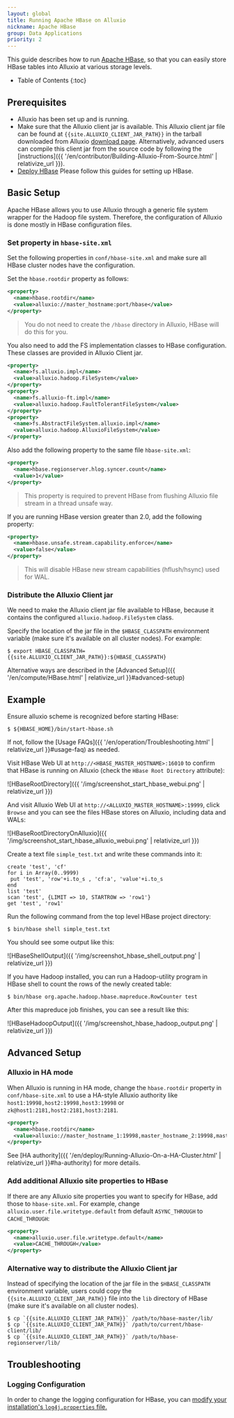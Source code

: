 ```yaml
---
layout: global
title: Running Apache HBase on Alluxio
nickname: Apache HBase
group: Data Applications
priority: 2
---
```


This guide describes how to run [Apache HBase](http://hbase.apache.org/), so
that you can easily store HBase tables into Alluxio at various storage levels.

* Table of Contents
{:toc}

## Prerequisites

* Alluxio has been set up and is running.
* Make sure that the Alluxio client jar is available.
This Alluxio client jar file can be found at `{{site.ALLUXIO_CLIENT_JAR_PATH}}` in the tarball
downloaded from Alluxio [download page](https://www.alluxio.io/download).
Alternatively, advanced users can compile this client jar from the source code
by following the [instructions]({{ '/en/contributor/Building-Alluxio-From-Source.html' | relativize_url }}).
* [Deploy HBase](https://hbase.apache.org/book.html#configuration)
Please follow this guides for setting up HBase.

## Basic Setup

Apache HBase allows you to use Alluxio through a generic file system wrapper for the Hadoop file system.
Therefore, the configuration of Alluxio is done mostly in HBase configuration files.

### Set property in `hbase-site.xml`

Set the following properties in `conf/hbase-site.xml` and make sure all HBase cluster nodes
have the configuration.

Set the `hbase.rootdir` property as follows: 
```xml
<property>
  <name>hbase.rootdir</name>
  <value>alluxio://master_hostname:port/hbase</value>
</property>
```

> You do not need to create the `/hbase` directory in Alluxio, HBase will do this for you.

You also need to add the FS implementation classes to HBase configuration. These classes are provided in Alluxio Client jar.

```xml
<property>
  <name>fs.alluxio.impl</name>
  <value>alluxio.hadoop.FileSystem</value>
</property>
<property>
  <name>fs.alluxio-ft.impl</name>
  <value>alluxio.hadoop.FaultTolerantFileSystem</value>
</property>
<property>
  <name>fs.AbstractFileSystem.alluxio.impl</name>
  <value>alluxio.hadoop.AlluxioFileSystem</value>
</property>
```

Also add the following property to the same file `hbase-site.xml`:
```xml
<property>
  <name>hbase.regionserver.hlog.syncer.count</name>
  <value>1</value>
</property>
```

> This property is required to prevent HBase from flushing Alluxio file stream in a thread unsafe
way.

If you are running HBase version greater than 2.0, add the following property:

```xml
<property>
  <name>hbase.unsafe.stream.capability.enforce</name>
  <value>false</value>
</property>
```

> This will disable HBase new stream capabilities (hflush/hsync) used for WAL.

### Distribute the Alluxio Client jar

We need to make the Alluxio client jar file available to HBase, because it contains the configured
`alluxio.hadoop.FileSystem` class.

Specify the location of the jar file in the `$HBASE_CLASSPATH` environment variable (make sure it's available
on all cluster nodes). For example:

```console
$ export HBASE_CLASSPATH={{site.ALLUXIO_CLIENT_JAR_PATH}}:${HBASE_CLASSPATH}
```

Alternative ways are described in the [Advanced Setup]({{ '/en/compute/HBase.html' | relativize_url }}#advanced-setup)

## Example

Ensure alluxio scheme is recognized before starting HBase:

```console
$ ${HBASE_HOME}/bin/start-hbase.sh
```

If not, follow the [Usage FAQs]({{ '/en/operation/Troubleshooting.html' | relativize_url }}#usage-faq)
 as needed.

Visit HBase Web UI at `http://<HBASE_MASTER_HOSTNAME>:16010` to confirm that HBase is running on Alluxio
(check the `HBase Root Directory` attribute):

![HBaseRootDirectory]({{ '/img/screenshot_start_hbase_webui.png' | relativize_url }})

And visit Alluxio Web UI at `http://<ALLUXIO_MASTER_HOSTNAME>:19999`, click `Browse` and you can see the files HBase stores
on Alluxio, including data and WALs:

![HBaseRootDirectoryOnAlluxio]({{ '/img/screenshot_start_hbase_alluxio_webui.png' | relativize_url }})

Create a text file `simple_test.txt` and write these commands into it:

```
create 'test', 'cf'
for i in Array(0..9999)
 put 'test', 'row'+i.to_s , 'cf:a', 'value'+i.to_s
end
list 'test'
scan 'test', {LIMIT => 10, STARTROW => 'row1'}
get 'test', 'row1'
```

Run the following command from the top level HBase project directory:

```console
$ bin/hbase shell simple_test.txt
```

You should see some output like this:

![HBaseShellOutput]({{ '/img/screenshot_hbase_shell_output.png' | relativize_url }})

If you have Hadoop installed, you can run a Hadoop-utility program in HBase shell to
count the rows of the newly created table:

```console
$ bin/hbase org.apache.hadoop.hbase.mapreduce.RowCounter test
```

After this mapreduce job finishes, you can see a result like this:

![HBaseHadoopOutput]({{ '/img/screenshot_hbase_hadoop_output.png' | relativize_url }})

## Advanced Setup

### Alluxio in HA mode

When Alluxio is running in HA mode, change the `hbase.rootdir` property in `conf/hbase-site.xml`
to use a HA-style Alluxio authority like `host1:19998,host2:19998,host3:19998`
or `zk@host1:2181,host2:2181,host3:2181`.

```xml
<property>
  <name>hbase.rootdir</name>
  <value>alluxio://master_hostname_1:19998,master_hostname_2:19998,master_hostname_3:19998/hbase</value>
</property>
```

See [HA authority]({{ '/en/deploy/Running-Alluxio-On-a-HA-Cluster.html' | relativize_url }}#ha-authority)
for more details.

### Add additional Alluxio site properties to HBase

If there are any Alluxio site properties you want to specify for HBase, add those to `hbase-site.xml`. For example,
change `alluxio.user.file.writetype.default` from default `ASYNC_THROUGH` to `CACHE_THROUGH`:

```xml
<property>
  <name>alluxio.user.file.writetype.default</name>
  <value>CACHE_THROUGH</value>
</property>
```

### Alternative way to distribute the Alluxio Client jar

Instead of specifying the location of the jar file in the `$HBASE_CLASSPATH` environment variable,
users could copy the `{{site.ALLUXIO_CLIENT_JAR_PATH}}` file into the `lib` directory of HBase
(make sure it's available on all cluster nodes).

```console
$ cp `{{site.ALLUXIO_CLIENT_JAR_PATH}}` /path/to/hbase-master/lib/
$ cp `{{site.ALLUXIO_CLIENT_JAR_PATH}}` /path/to/current/hbase-client/lib/
$ cp `{{site.ALLUXIO_CLIENT_JAR_PATH}}` /path/to/hbase-regionserver/lib/
```

## Troubleshooting

### Logging Configuration

In order to change the logging configuration for HBase, you can [modify your installation's
`log4j.properties` file.](http://hbase.apache.org/0.94/book/trouble.client.html#trouble.client.scarylogs)

